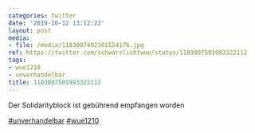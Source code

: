 ```yaml
---
categories: twitter
date: '2019-10-12 13:12:22'
layout: post
media:
- file: /media/1183007492101554176.jpg
ref: https://twitter.com/schwarzlichtwue/status/1183007501983322112
tags:
- wue1210
- unverhandelbar
title: 1183007501983322112
---
```

Der Solidarityblock ist gebührend empfangen worden

[#unverhandelbar](/t/unverhandelbar) [#wue1210](/t/wue1210)  